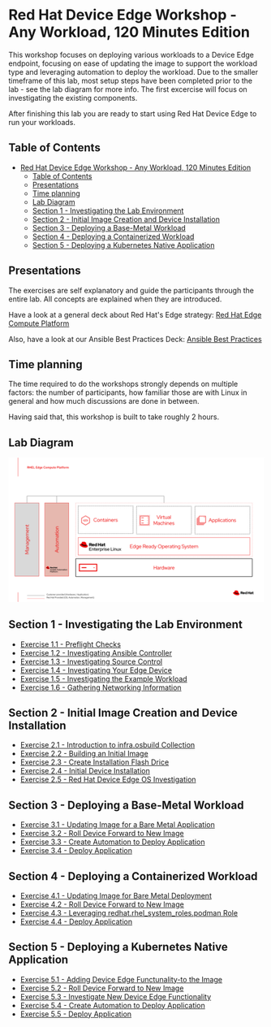 # Red Hat Device Edge Workshop - Any Workload, 120 Minutes Edition

This workshop focuses on deploying various workloads to a Device Edge endpoint, focusing on ease of updating the image to support the workload type and leveraging automation to deploy the workload. Due to the smaller timeframe of this lab, most setup steps have been completed prior to the lab - see the lab diagram for more info. The first excercise will focus on investigating the existing components.

After finishing this lab you are ready to start using Red Hat Device Edge to run your workloads.

## Table of Contents

- [Red Hat Device Edge Workshop - Any Workload, 120 Minutes Edition](#red-hat-device-edge-workshop---any-workload,-120-minutes-edition)
  - [Table of Contents](#table-of-contents)
  - [Presentations](#presentations)
  - [Time planning](#time-planning)
  - [Lab Diagram](#lab-diagram)
  - [Section 1 - Investigating the Lab Environment](#section-1---investigating-the-lab-environment)
  - [Section 2 - Initial Image Creation and Device Installation](#section-2---initial-image-creation-and-device-installation)
  - [Section 3 - Deploying a Base-Metal Workload](#section-3---deploying-a-bare---metal-workload)
  - [Section 4 - Deploying a Containerized Workload](#section-4---deploying-a-containerized-workload)
  - [Section 5 - Deploying a Kubernetes Native Application](#section-5---deploying-a-kubernetes-native-application)

## Presentations

The exercises are self explanatory and guide the participants through the entire lab. All concepts are explained when they are introduced.

Have a look at a general deck about Red Hat's Edge strategy:
[Red Hat Edge Compute Platform](../../decks/rh_edge_compute_platform.pdf)

Also, have a look at our Ansible Best Practices Deck:
[Ansible Best Practices](../../decks/ansible_best_practices.pdf)

## Time planning

The time required to do the workshops strongly depends on multiple factors: the number of participants, how familiar those are with Linux in general and how much discussions are done in between.

Having said that, this workshop is built to take roughly 2 hours.

## Lab Diagram

![Lab Diagram](../../images/rhde_aw_120_lab_diagram.png)

## Section 1 - Investigating the Lab Environment

* [Exercise 1.1 - Preflight Checks](1.1-preflight)
* [Exercise 1.2 - Investigating Ansible Controller](1.2-controller-intro)
* [Exercise 1.3 - Investigating Source Control](1.3-source-control-intro)
* [Exercise 1.4 - Investigating Your Edge Device](1.4-device-intro)
* [Exercise 1.5 - Investigating the Example Workload](1.5-application-info)
* [Exercise 1.6 - Gathering Networking Information](1.6-network-info)

## Section 2 - Initial Image Creation and Device Installation

* [Exercise 2.1 - Introduction to infra.osbuild Collection](2.1-infra.osbuild-intro)
* [Exercise 2.2 - Building an Initial Image](2.2-build-initial-image)
* [Exercise 2.3 - Create Installation Flash Drice](2.3-create-flash-drive)
* [Exercise 2.4 - Initial Device Installation](2.4-initial-device-install)
* [Exercise 2.5 - Red Hat Device Edge OS Investigation](2.5-os-intro)

## Section 3 - Deploying a Base-Metal Workload

* [Exercise 3.1 - Updating Image for a Bare Metal Application](3.1-base-metal-image)
* [Exercise 3.2 - Roll Device Forward to New Image](0.1-update-device)
* [Exercise 3.3 - Create Automation to Deploy Application](3.3-bare-metal-app-automation)
* [Exercise 3.4 - Deploy Application](3.4-deploy-bare-metal-app)

## Section 4 - Deploying a Containerized Workload

* [Exercise 4.1 - Updating Image for Bare Metal Deployment](4.1-podman-image)
* [Exercise 4.2 - Roll Device Forward to New Image](0.1-update-device)
* [Exercise 4.3 - Leveraging redhat.rhel_system_roles.podman Role](4.3-podman-role)
* [Exercise 4.4 - Deploy Application](4.4-deploy-containerized-app)

## Section 5 - Deploying a Kubernetes Native Application

* [Exercise 5.1 - Adding Device Edge Functunality-to the Image](5.1-add-device-edge)
* [Exercise 5.2 - Roll Device Forward to New Image](0.1-update-device)
* [Exercise 5.3 - Investigate New Device Edge Functionality](5.3-device-edge-features)
* [Exercise 5.4 - Create Automation to Deploy Application](5.4-device-edge-app-deployment)
* [Exercise 5.5 - Deploy Application](2.4-deploy-to-device-edge)
